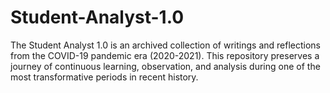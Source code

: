 # Student-Analyst-1.0
The Student Analyst 1.0 is an archived collection of writings and reflections from the COVID-19 pandemic era (2020-2021). This repository preserves a journey of continuous learning, observation, and analysis during one of the most transformative periods in recent history.
